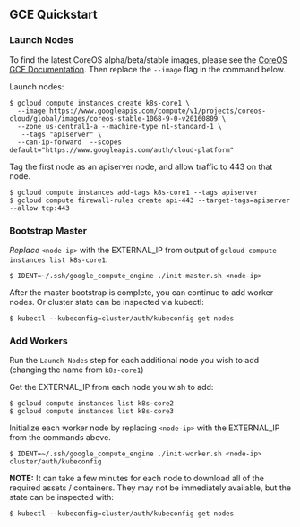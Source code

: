 ## GCE Quickstart

### Launch Nodes

To find the latest CoreOS alpha/beta/stable images, please see the [CoreOS GCE Documentation](https://coreos.com/os/docs/latest/booting-on-google-compute-engine.html). Then replace the `--image` flag in the command below.

Launch nodes:

```
$ gcloud compute instances create k8s-core1 \
  --image https://www.googleapis.com/compute/v1/projects/coreos-cloud/global/images/coreos-stable-1068-9-0-v20160809 \
  --zone us-central1-a --machine-type n1-standard-1 \
   --tags "apiserver" \
  --can-ip-forward  --scopes default="https://www.googleapis.com/auth/cloud-platform"
```

Tag the first node as an apiserver node, and allow traffic to 443 on that node.

```
$ gcloud compute instances add-tags k8s-core1 --tags apiserver
$ gcloud compute firewall-rules create api-443 --target-tags=apiserver --allow tcp:443
```

### Bootstrap Master

*Replace* `<node-ip>` with the EXTERNAL_IP from output of `gcloud compute instances list k8s-core1`.

```
$ IDENT=~/.ssh/google_compute_engine ./init-master.sh <node-ip>
```

After the master bootstrap is complete, you can continue to add worker nodes. Or cluster state can be inspected via kubectl:

```
$ kubectl --kubeconfig=cluster/auth/kubeconfig get nodes
```

### Add Workers

Run the `Launch Nodes` step for each additional node you wish to add (changing the name from `k8s-core1`)

Get the EXTERNAL_IP from each node you wish to add:

```
$ gcloud compute instances list k8s-core2
$ gcloud compute instances list k8s-core3
```

Initialize each worker node by replacing `<node-ip>` with the EXTERNAL_IP from the commands above.

```
$ IDENT=~/.ssh/google_compute_engine ./init-worker.sh <node-ip> cluster/auth/kubeconfig
```

**NOTE:** It can take a few minutes for each node to download all of the required assets / containers.
 They may not be immediately available, but the state can be inspected with:

```
$ kubectl --kubeconfig=cluster/auth/kubeconfig get nodes
```
